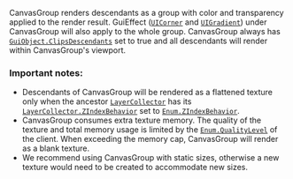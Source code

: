 CanvasGroup renders descendants as a group with color and transparency applied
to the render result. GuiEffect ([`UICorner`](https://create.roblox.com/docs/reference/engine/classes/UICorner) and [`UIGradient`](https://create.roblox.com/docs/reference/engine/classes/UIGradient))
under CanvasGroup will also apply to the whole group. CanvasGroup always has
[`GuiObject.ClipsDescendants`](https://create.roblox.com/docs/reference/engine/classes/GuiObject#ClipsDescendants) set to true and all descendants will render
within CanvasGroup's viewport.
### Important notes:

- Descendants of CanvasGroup will be rendered as a flattened texture only when
the ancestor [`LayerCollector`](https://create.roblox.com/docs/reference/engine/classes/LayerCollector) has its
[`LayerCollector.ZIndexBehavior`](https://create.roblox.com/docs/reference/engine/classes/LayerCollector#ZIndexBehavior) set to [`Enum.ZIndexBehavior`](https://create.roblox.com/docs/reference/engine/enums/ZIndexBehavior).
- CanvasGroup consumes extra texture memory. The quality of the texture and
total memory usage is limited by the [`Enum.QualityLevel`](https://create.roblox.com/docs/reference/engine/enums/QualityLevel) of the client. When
exceeding the memory cap, CanvasGroup will render as a blank texture.
- We recommend using CanvasGroup with static sizes, otherwise a new texture
would need to be created to accommodate new sizes.